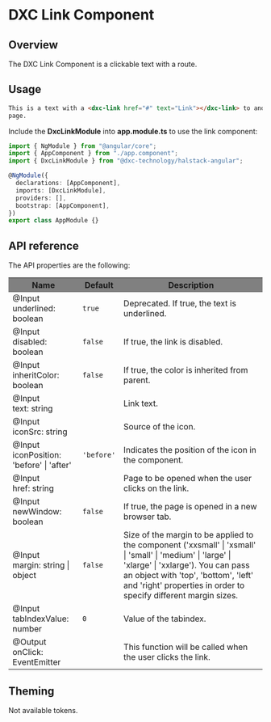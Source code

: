 # DXC Link Component

## Overview

The DXC Link Component is a clickable text with a route.

## Usage

```html
This is a text with a <dxc-link href="#" text="Link"></dxc-link> to another
page.
```

Include the **DxcLinkModule** into **app.module.ts** to use the link component:

```ts
import { NgModule } from "@angular/core";
import { AppComponent } from "./app.component";
import { DxcLinkModule } from "@dxc-technology/halstack-angular";

@NgModule({
  declarations: [AppComponent],
  imports: [DxcLinkModule],
  providers: [],
  bootstrap: [AppComponent],
})
export class AppModule {}
```

## API reference

The API properties are the following:

<table>
    <tr style="background-color: grey">
        <th>Name</th>
        <th>Default</th>
        <th>Description</th>
    </tr>
    <tr>
        <td>@Input<br>underlined: boolean</td>
        <td>
            <code>true</code>
        </td>
        <td>
            Deprecated. If true, the text is underlined.
        </td>
    </tr>
    <tr>
        <td>@Input<br>disabled: boolean</td>
        <td>
            <code>false</code>
        </td>
        <td>
            If true, the link is disabled.
        </td>
    </tr>
    <tr>
        <td>@Input<br>inheritColor: boolean</td>
        <td>
            <code>false</code>
        </td>
        <td>If true, the color is inherited from parent.</td>
    </tr>
    <tr>
        <td>@Input<br>text: string</td>
        <td></td>
        <td>
            Link text.
        </td>
    </tr>
    <tr>
        <td>@Input<br>iconSrc: string</td>
        <td></td>
        <td>
            Source of the icon.
        </td>
    </tr>
    <tr>
        <td>@Input<br>iconPosition: 'before' | 'after'</td>
        <td>
            <code>'before'</code>
        </td>
        <td>
            Indicates the position of the icon in the component.
        </td>
    </tr>
    <tr>
        <td>@Input<br>href: string</td>
        <td></td>
        <td>
            Page to be opened when the user clicks on the link.
        </td>
    </tr>
    <tr>
        <td>@Input<br>newWindow: boolean</td>
        <td>
            <code>false</code>
        </td>
        <td>
            If true, the page is opened in a new browser tab.
        </td>
    </tr>
    <tr>
        <td>@Input<br>margin: string | object</td>
        <td>
            <code>false</code>
        </td>
        <td>
            Size of the margin to be applied to the component ('xxsmall' | 'xsmall' | 'small' | 'medium' | 'large' | 'xlarge' | 'xxlarge'). 
            You can pass an object with 'top', 'bottom', 'left' and 'right' properties in order to specify different margin sizes.
        </td>
    </tr>
    <tr>
      <td>@Input<br>tabIndexValue: number</td>
      <td><code>0</code></td>
      <td>
        Value of the tabindex.
      </td>
    </tr>
    <tr>
        <td>@Output<br>onClick: EventEmitter</td>
        <td></td>
        <td>This function will be called when the user clicks the link.</td>
    </tr>
</table>

## Theming

Not available tokens.
